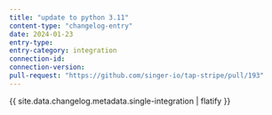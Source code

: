 ```yaml
---
title: "update to python 3.11"
content-type: "changelog-entry"
date: 2024-01-23
entry-type: 
entry-category: integration
connection-id: 
connection-version: 
pull-request: "https://github.com/singer-io/tap-stripe/pull/193"
---
```

{{ site.data.changelog.metadata.single-integration | flatify }}